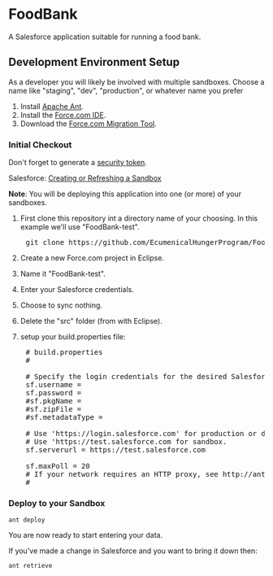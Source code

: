 FoodBank
========

A Salesforce application suitable for running a food bank.

## Development Environment Setup

As a developer you will likely be involved with multiple sandboxes.
Choose a name like "staging", "dev", "production", or whatever name you prefer

1. Install [Apache Ant](http://ant.apache.org/).
2. Install the [Force.com IDE](http://wiki.developerforce.com/page/Force.com_IDE).
3. Download the [Force.com Migration Tool](https://na3.salesforce.com/dwnld/SfdcAnt/salesforce_ant_31.0.zip).

### Initial Checkout

Don't forget to generate a [security token](https://help.salesforce.com/apex/HTViewHelpDoc?id=user_security_token.htm).

Salesforce: [Creating or Refreshing a Sandbox](https://help.salesforce.com/HTViewHelpDoc?id=data_sandbox_create.htm&language=en_US)

**Note**: You will be deploying this application into one (or more) of your sandboxes.

1. First clone this repository int a directory name of your choosing. In this example we'll
use "FoodBank-test".

<pre>
    git clone https://github.com/EcumenicalHungerProgram/FoodBank.git /path/to/java/workspace/FoodBank-test
</pre>

2. Create a new Force.com project in Eclipse.
  1. Name it "FoodBank-test".
  2. Enter your Salesforce credentials.
  3. Choose to sync nothing.

3. Delete the "src" folder (from with Eclipse).

4. setup your build.properties file:
   
<pre>
    # build.properties
    #
    
    # Specify the login credentials for the desired Salesforce organization
    sf.username = <your username>
    sf.password = <password><security token>
    #sf.pkgName = <Insert comma separated package names to be retrieved>
    #sf.zipFile = <Insert path of the zipfile to be retrieved>
    #sf.metadataType = <Insert metadata type name for which listMetadata or bulkRetrieve operations are to be performed>
    
    # Use 'https://login.salesforce.com' for production or developer edition (the default if not specified).
    # Use 'https://test.salesforce.com for sandbox.
    sf.serverurl = https://test.salesforce.com
    
    sf.maxPoll = 20
    # If your network requires an HTTP proxy, see http://ant.apache.org/manual/proxy.html for configuration.
    #
</pre>

### Deploy to your Sandbox

    ant deploy

You are now ready to start entering your data.

If you've made a change in Salesforce and you want to bring it down then:

    ant retrieve
